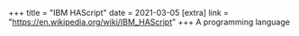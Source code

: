+++
title = "IBM HAScript"
date = 2021-03-05
[extra]
link = "https://en.wikipedia.org/wiki/IBM_HAScript"
+++
A programming language


